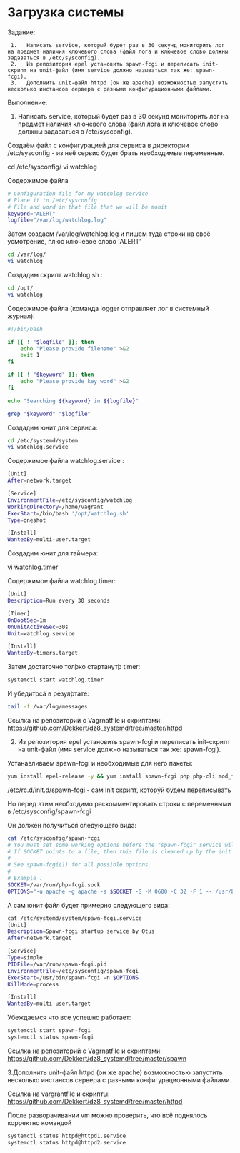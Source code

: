 #   Загрузка системы 

Задание:

```text
 1.   Написать service, который будет раз в 30 секунд мониторить лог на предмет наличия ключевого слова (файл лога и ключевое слово должны задаваться в /etc/sysconfig).
 2.   Из репозитория epel установить spawn-fcgi и переписать init-скрипт на unit-файл (имя service должно называться так же: spawn-fcgi).
 3.   Дополнить unit-файл httpd (он же apache) возможностью запустить несколько инстансов сервера с разными конфигурационными файлами.
```

Выполнение:
1.	Написать service, который будет раз в 30 секунд мониторить лог на предмет наличия ключевого слова (файл лога и ключевое слово должны задаваться в /etc/sysconfig).

Создаём файл с конфигурацией для сервиса в директории /etc/sysconfig - из неё сервис будет брать необходимые переменные.

cd /etc/sysconfig/
vi watchlog

Содержимое файла

```bash
# Configuration file for my watchlog service
# Place it to /etc/sysconfig
# File and word in that file that we will be monit
keyword="ALERT"
logfile="/var/log/watchlog.log"
```

Затем создаем /var/log/watchlog.log и пишем туда строки на своё усмотрение, плюс ключевое слово ‘ALERT’

```bash
cd /var/log/
vi watchlog
```

Создадим скрипт watchlog.sh :

```bash
cd /opt/
vi watchlog
```

Содержимое файла (команда logger отправляет лог в системный журнал):

```bash
#!/bin/bash

if [[ ! "$logfile" ]]; then
    echo "Please provide filename" >&2
    exit 1
fi

if [[ ! "$keyword" ]]; then
    echo "Please provide key word" >&2
fi

echo "Searching ${keyword} in ${logfile}"

grep "$keyword" "$logfile"
```

Создадим юнит для сервиса:

```bash
cd /etc/systemd/system
vi watchlog.service
```

Содержимое файла watchlog.service :

```bash
[Unit]
After=network.target

[Service]
EnvironmentFile=/etc/sysconfig/watchlog
WorkingDirectory=/home/vagrant
ExecStart=/bin/bash '/opt/watchlog.sh'
Type=oneshot

[Install]
WantedBy=multi-user.target
```

Создадим юнит для таймера:

vi watchlog.timer

Содержимое файла watchlog.timer:

```bash
[Unit]
Description=Run every 30 seconds

[Timer]
OnBootSec=1m
OnUnitActiveSec=30s
Unit=watchlog.service

[Install]
WantedBy=timers.target
```

Затем достаточно толþко стартанутþ timer:

```bash
systemctl start watchlog.timer
```

И убедитþсā в резулþтате:
```bash
tail -f /var/log/messages
```

Ссылка на репозиторий с Vagrnatfile и скриптами:
https://github.com/Dekkert/dz8_systemd/tree/master/httpd

2.	Из репозитория epel установить spawn-fcgi и переписать init-скрипт на unit-файл (имя service должно называться так же: spawn-fcgi).

Устанавливаем spawn-fcgi и необходимые для него пакеты:
```bash
yum install epel-release -y && yum install spawn-fcgi php php-cli mod_fcgid httpd -y
```
/etc/rc.d/init.d/spawn-fcgi - cам Init скрипт, которýй будем переписывать

Но перед этим необходимо раскомментировать строки с переменными в
/etc/sysconfig/spawn-fcgi

Он должен получиться следующего вида:

```bash
cat /etc/sysconfig/spawn-fcgi
# You must set some working options before the "spawn-fcgi" service will work.
# If SOCKET points to a file, then this file is cleaned up by the init script.
#
# See spawn-fcgi(1) for all possible options.
#
# Example :
SOCKET=/var/run/php-fcgi.sock
OPTIONS="-u apache -g apache -s $SOCKET -S -M 0600 -C 32 -F 1 -- /usr/bin/php-cgi"
```

А сам юнит файл будет примерно следующего вида:

```bash
сat /etc/systemd/system/spawn-fcgi.service
[Unit]
Description=Spawn-fcgi startup service by Otus
After=network.target

[Service]
Type=simple
PIDFile=/var/run/spawn-fcgi.pid
EnvironmentFile=/etc/sysconfig/spawn-fcgi
ExecStart=/usr/bin/spawn-fcgi -n $OPTIONS
KillMode=process

[Install]
WantedBy=multi-user.target
```

Убеждаемся что все успешно работает:

```bash
systemctl start spawn-fcgi
systemctl status spawn-fcgi
```
Ссылка на репозиторий с Vagrnatfile и скриптами:
https://github.com/Dekkert/dz8_systemd/tree/master/spawn

 3.Дополнить unit-файл httpd (он же apache) возможностью запустить несколько инстансов сервера с разными конфигурационными файлами.
 
Ссылка на vargrantfile и скрипты:
https://github.com/Dekkert/dz8_systemd/tree/master/httpd

После разворачивании vm можно проверить, что всё поднялось корректно командой
```bash
systemctl status httpd@httpd1.service
systemctl status httpd@httpd2.service
```
